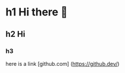 # h1 Hi there 👋
## h2 Hi
### h3

here is a link [github.com] (https://github.dev/)

<!--
**cherryis/cherryis** is a ✨ _special_ ✨ repository because its `README.md` (this file) appears on your GitHub profile.

Here are some ideas to get you started:

- 🔭 I’m currently working on something cool!!...
- 🌱 I’m currently learning with help from docs.github.com
- 👯 I’m looking to collaborate on ...
- 🤔 I’m looking for help with ...
- 💬 Ask me about ...
- 📫 How to reach me: ...
- 😄 Pronouns: She...
- ⚡ Fun fact: Talking with wildlife...
-->
